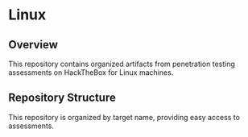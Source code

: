 # Linux

## Overview

This repository contains organized artifacts from penetration testing assessments on HackTheBox for Linux machines.


## Repository Structure

This repository is organized by target name, providing easy access to assessments.
